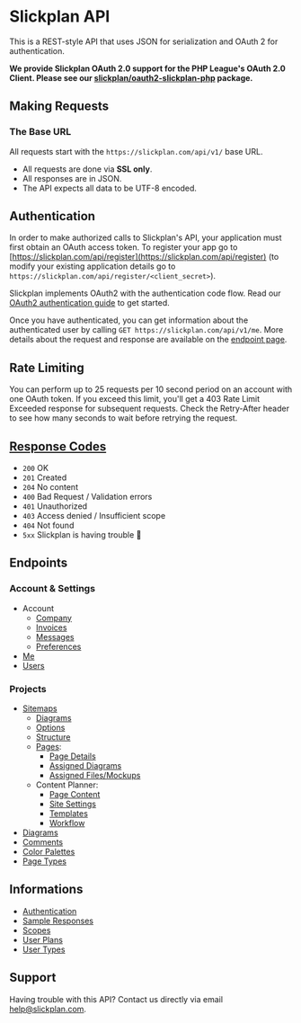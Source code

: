 # Slickplan API

This is a REST-style API that uses JSON for serialization and OAuth 2 for authentication.

__We provide Slickplan OAuth 2.0 support for the PHP League's OAuth 2.0 Client. Please see our [slickplan/oauth2-slickplan-php](https://github.com/slickplan/oauth2-slickplan-php) package.__

## Making Requests

### The Base URL

All requests start with the `https://slickplan.com/api/v1/` base URL.

* All requests are done via **SSL only**.
* All responses are in JSON.
* The API expects all data to be UTF-8 encoded.

## Authentication

In order to make authorized calls to Slickplan's API, your application must first obtain an OAuth access token. To register your app go to [https://slickplan.com/api/register](https://slickplan.com/api/register) (to modify your existing application details go to `https://slickplan.com/api/register/<client_secret>`).

Slickplan implements OAuth2 with the authentication code flow. Read our [OAuth2 authentication guide](./sections/authentication.md) to get started.

Once you have authenticated, you can get information about the authenticated user by calling `GET https://slickplan.com/api/v1/me`. More details about the request and response are available on the [endpoint page](./endpoints/me.md).

## Rate Limiting

You can perform up to 25 requests per 10 second period on an account with one OAuth token. If you exceed this limit, you'll get a 403 Rate Limit Exceeded response for subsequent requests. Check the Retry-After header to see how many seconds to wait before retrying the request.

## [Response Codes](./sections/responses.md)

* `200` OK
* `201` Created
* `204` No content
* `400` Bad Request / Validation errors
* `401` Unauthorized
* `403` Access denied / Insufficient scope
* `404` Not found
* `5xx` Slickplan is having trouble 🤒

## Endpoints

### Account & Settings
* Account
  * [Company](./endpoints/account/company.md)
  * [Invoices](./endpoints/account/invoices.md)
  * [Messages](./endpoints/account/messages.md)
  * [Preferences](./endpoints/account/preferences.md)
* [Me](./endpoints/me.md)
* [Users](./endpoints/users.md)

### Projects
* [Sitemaps](./endpoints/sitemaps.md)
  * [Diagrams](./endpoints/sitemaps/diagrams.md)
  * [Options](./endpoints/sitemaps/options.md)
  * [Structure](./endpoints/sitemaps/structure.md)
  * [Pages](./endpoints/sitemaps/page.md):
    * [Page Details](./endpoints/sitemaps/page.md#get-a-single-page-details)
    * [Assigned Diagrams](./endpoints/sitemaps/page.md#get-a-single-page-diagrams-list)
    * [Assigned Files/Mockups](./endpoints/sitemaps/page.md#get-a-single-page-files-list)
  * Content Planner:
    * [Page Content](./endpoints/sitemaps/page.md#get-a-single-page-content)
    * [Site Settings](./endpoints/sitemaps/content.md#get-site-settings)
    * [Templates](./endpoints/sitemaps/content.md)
    * [Workflow](./endpoints/sitemaps/content.md#get-a-list-of-workflow-statuses)
* [Diagrams](./endpoints/diagrams.md)
* [Comments](./endpoints/comments.md)
* [Color Palettes](./endpoints/palettes.md)
* [Page Types](./endpoints/archetypes.md)

## Informations

* [Authentication](./sections/authentication.md)
* [Sample Responses](./sections/responses.md)
* [Scopes](./sections/scopes.md)
* [User Plans](./endpoints/me.md#user-plans)
* [User Types](./endpoints/me.md#user-types)

## Support

Having trouble with this API? Contact us directly via email [help@slickplan.com](mailto:help@slickplan.com).